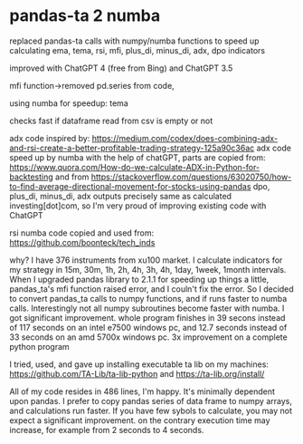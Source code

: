 # pandas-ta 2 numba
replaced pandas-ta calls with numpy/numba functions to speed up calculating ema, tema, rsi, mfi, plus_di, minus_di, adx, dpo indicators

improved with ChatGPT 4 (free from Bing) and ChatGPT 3.5

mfi function->removed pd.series from code, 

using numba for speedup: tema 

checks fast if dataframe read from csv is empty or not

adx code inspired by: https://medium.com/codex/does-combining-adx-and-rsi-create-a-better-profitable-trading-strategy-125a90c36ac
adx code speed up by numba with the help of chatGPT, parts are copied from: https://www.quora.com/How-do-we-calculate-ADX-in-Python-for-backtesting and from https://stackoverflow.com/questions/63020750/how-to-find-average-directional-movement-for-stocks-using-pandas
dpo, plus_di, minus_di, adx outputs precisely same as calculated investing[dot]com, so I'm very proud of improving existing code with ChatGPT

rsi numba code copied and used from: https://github.com/boonteck/tech_inds

why?
I have 376 instruments from xu100 market. I calculate indicators for my strategy in 15m, 30m, 1h, 2h, 4h, 3h, 4h, 1day, 1week, 1month intervals.
When I upgraded pandas library to 2.1.1 for speeding up things a little, pandas_ta's mfi function raised error, and I couln't fix the error. So I decided to convert pandas_ta calls to numpy functions, and if runs faster to numba calls. Interestingly not all numpy subroutines become faster with numba.
I got significant improvement. whole program finishes in 39 secons instead of 117 seconds on an intel e7500 windows pc, and 12.7 seconds instead of 33 seconds on an amd 5700x windows pc.
3x improvement on a complete python program

I tried, used, and gave up installing executable ta lib on my machines:
https://github.com/TA-Lib/ta-lib-python and
https://ta-lib.org/install/

All of my code resides in 486 lines, I'm happy.
It's minimally dependent upon pandas. I prefer to copy pandas series of data frame to numpy arrays, and calculations run faster.
If you have few sybols to calculate, you may not expect a significant improvement. on the contrary execution time may increase, for example from 2 seconds to 4 seconds.
